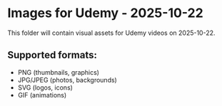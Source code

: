 # Images for Udemy - 2025-10-22

This folder will contain visual assets for Udemy videos on 2025-10-22.

## Supported formats:
- PNG (thumbnails, graphics)
- JPG/JPEG (photos, backgrounds)
- SVG (logos, icons)
- GIF (animations)

